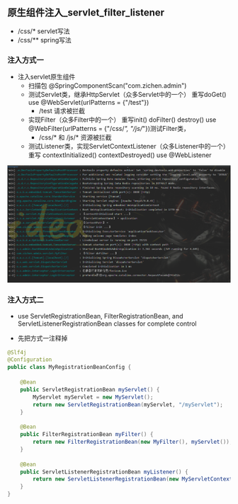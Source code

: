 ## 原生组件注入_servlet_filter_listener

- /css/*   servlet写法
- /css/**  spring写法

### 注入方式一

- 注入servlet原生组件
    - 扫描包 @SpringComponentScan("com.zichen.admin")
    - 测试Servlet类，继承HttpServlet（众多Servlet中的一个） 重写doGet()    use @WebServlet(urlPatterns = {"/test"})
        - /test 请求被拦截
    - 实现Filter（众多Filter中的一个） 重写init() doFilter()  destroy()  use @WebFilter(urlPatterns = {"/css/*", "/js/*"})测试Filter类，
        - /css/* 和 /js/*  资源被拦截
    - 测试Listener类，实现ServletContextListener（众多Listener中的一个） 重写 contextInitialized()   contextDestroyed()  use @WebListener

![image-servlet三大组件注入](../image/servlet三大组件注入.png)


### 注入方式二

- use ServletRegistrationBean, FilterRegistrationBean, and ServletListenerRegistrationBean classes for complete control

- 先把方式一注释掉

```java
@Slf4j
@Configuration
public class MyRegistrationBeanConfig {

    @Bean
    public ServletRegistrationBean myServlet() {
        MyServlet myServlet = new MyServlet();
        return new ServletRegistrationBean(myServlet, "/myServlet");
    }

    @Bean
    public FilterRegistrationBean myFilter() {
        return new FilterRegistrationBean(new MyFilter(), myServlet());
    }

    @Bean
    public ServletListenerRegistrationBean myListener() {
        return new ServletListenerRegistrationBean(new MyServletContextListener());
    }
}
```
